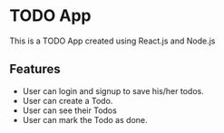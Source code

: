 # TODO App

This is a TODO App created using React.js and Node.js

## Features
- User can login and signup to save his/her todos.
- User can create a Todo.
- User can see their Todos
- User can mark the Todo as done.
